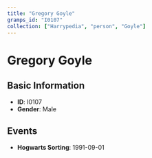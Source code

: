 ```yaml
---
title: "Gregory Goyle"
gramps_id: "I0107"
collection: ["Harrypedia", "person", "Goyle"]
---
```


# Gregory Goyle

## Basic Information

- **ID**: I0107
- **Gender**: Male

## Events

- **Hogwarts Sorting**: 1991-09-01

